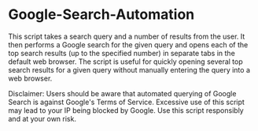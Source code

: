 # Google-Search-Automation

This script takes a search query and a number of results from the user. It then performs a Google search for the given query and opens each of the top search results (up to the specified number) in separate tabs in the default web browser. The script is useful for quickly opening several top search results for a given query without manually entering the query into a web browser. 

Disclaimer:
Users should be aware that automated querying of Google Search is against Google's Terms of Service. Excessive use of this script may lead to your IP being blocked by Google. Use this script responsibly and at your own risk.

